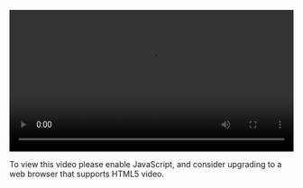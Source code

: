 <video controls="" style="width: 100%; display: block;"><source src="http://o86bpj665.bkt.clouddn.com/alipay/6-send-goods.mp4" type="video/mp4"><p>To view this video please enable JavaScript, and consider upgrading to a web browser that supports HTML5 video.</p></video>
